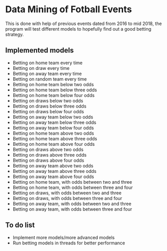 # Data Mining of Fotball Events

This is done with help of previous events dated from 2016 to mid 2018, the program  will test different models to hopefully find out a good betting strategy.

## Implemented models
* Betting on home team every time
* Betting on draw  every time
* Betting on away team every time
* Betting on random team every time
* Betting on home team below two odds
* Betting on home team below three odds
* Betting on home team below four odds
* Betting on draws below two odds
* Betting on draws below three odds
* Betting on draws below four odds
* Betting on away team below two odds
* Betting on away team below three odds
* Betting on away team below four odds
* Betting on home team above two odds
* Betting on home team above three odds
* Betting on home team above four odds
* Betting on draws above two odds
* Betting on draws above three odds
* Betting on draws above four odds
* Betting on away team above two odds
* Betting on away team above three odds
* Betting on away team above four odds
* Betting on home team, with odds  between two and three
* Betting on home team, with odds between three and four
* Betting on draws, with odds  between two and three
* Betting on draws, with odds between three and four
* Betting on away team, with odds  between two and three
* Betting on away team, with odds between three and four

## To do list
* Implement more models/more advanced models
* Run betting models in threads for better performance
